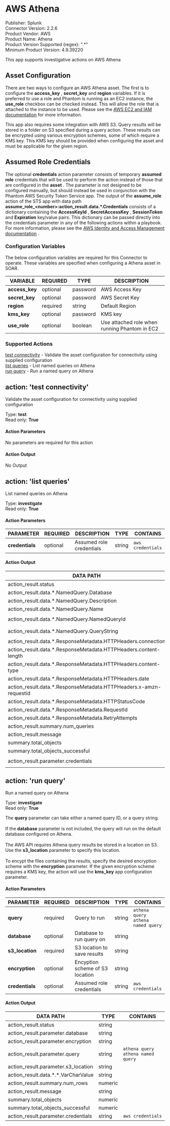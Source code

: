 [comment]: # "Auto-generated SOAR connector documentation"
# AWS Athena

Publisher: Splunk  
Connector Version: 2\.2\.6  
Product Vendor: AWS  
Product Name: Athena  
Product Version Supported (regex): "\.\*"  
Minimum Product Version: 4\.9\.39220  

This app supports investigative actions on AWS Athena

[comment]: # " File: readme.md"
[comment]: # "  Copyright (c) 2017-2024 Splunk Inc."
[comment]: # ""
[comment]: # "  Licensed under Apache 2.0 (https://www.apache.org/licenses/LICENSE-2.0.txt)"
[comment]: # ""
## Asset Configuration

There are two ways to configure an AWS Athena asset. The first is to configure the **access_key** ,
**secret_key** and **region** variables. If it is preferred to use a role and Phantom is running as
an EC2 instance, the **use_role** checkbox can be checked instead. This will allow the role that is
attached to the instance to be used. Please see the [AWS EC2 and IAM
documentation](https://docs.aws.amazon.com/AWSEC2/latest/UserGuide/iam-roles-for-amazon-ec2.html)
for more information.  
  
This app also requires some integration with AWS S3. Query results will be stored in a folder on S3
specified during a query action. These results can be encrypted using various encryption schemes,
some of which require a KMS key. This KMS key should be provided when configuring the asset and must
be applicable for the given region.

## Assumed Role Credentials

The optional **credentials** action parameter consists of temporary **assumed role** credentials
that will be used to perform the action instead of those that are configured in the **asset** . The
parameter is not designed to be configured manually, but should instead be used in conjunction with
the Phantom AWS Security Token Service app. The output of the **assume_role** action of the STS app
with data path **assume_role\_\<number>:action_result.data.\*.Credentials** consists of a dictionary
containing the **AccessKeyId** , **SecretAccessKey** , **SessionToken** and **Expiration** key/value
pairs. This dictionary can be passed directly into the credentials parameter in any of the following
actions within a playbook. For more information, please see the [AWS Identity and Access Management
documentation](https://docs.aws.amazon.com/iam/index.html) .


### Configuration Variables
The below configuration variables are required for this Connector to operate.  These variables are specified when configuring a Athena asset in SOAR.

VARIABLE | REQUIRED | TYPE | DESCRIPTION
-------- | -------- | ---- | -----------
**access\_key** |  optional  | password | AWS Access Key
**secret\_key** |  optional  | password | AWS Secret Key
**region** |  required  | string | Default Region
**kms\_key** |  optional  | password | KMS key
**use\_role** |  optional  | boolean | Use attached role when running Phantom in EC2

### Supported Actions  
[test connectivity](#action-test-connectivity) - Validate the asset configuration for connectivity using supplied configuration  
[list queries](#action-list-queries) - List named queries on Athena  
[run query](#action-run-query) - Run a named query on Athena  

## action: 'test connectivity'
Validate the asset configuration for connectivity using supplied configuration

Type: **test**  
Read only: **True**

#### Action Parameters
No parameters are required for this action

#### Action Output
No Output  

## action: 'list queries'
List named queries on Athena

Type: **investigate**  
Read only: **True**

#### Action Parameters
PARAMETER | REQUIRED | DESCRIPTION | TYPE | CONTAINS
--------- | -------- | ----------- | ---- | --------
**credentials** |  optional  | Assumed role credentials | string |  `aws credentials` 

#### Action Output
DATA PATH | TYPE | CONTAINS
--------- | ---- | --------
action\_result\.status | string | 
action\_result\.data\.\*\.NamedQuery\.Database | string | 
action\_result\.data\.\*\.NamedQuery\.Description | string | 
action\_result\.data\.\*\.NamedQuery\.Name | string | 
action\_result\.data\.\*\.NamedQuery\.NamedQueryId | string |  `athena named query` 
action\_result\.data\.\*\.NamedQuery\.QueryString | string |  `athena query` 
action\_result\.data\.\*\.ResponseMetadata\.HTTPHeaders\.connection | string | 
action\_result\.data\.\*\.ResponseMetadata\.HTTPHeaders\.content\-length | string | 
action\_result\.data\.\*\.ResponseMetadata\.HTTPHeaders\.content\-type | string | 
action\_result\.data\.\*\.ResponseMetadata\.HTTPHeaders\.date | string | 
action\_result\.data\.\*\.ResponseMetadata\.HTTPHeaders\.x\-amzn\-requestid | string | 
action\_result\.data\.\*\.ResponseMetadata\.HTTPStatusCode | numeric | 
action\_result\.data\.\*\.ResponseMetadata\.RequestId | string | 
action\_result\.data\.\*\.ResponseMetadata\.RetryAttempts | numeric | 
action\_result\.summary\.num\_queries | numeric | 
action\_result\.message | string | 
summary\.total\_objects | numeric | 
summary\.total\_objects\_successful | numeric | 
action\_result\.parameter\.credentials | string |  `aws credentials`   

## action: 'run query'
Run a named query on Athena

Type: **investigate**  
Read only: **True**

The <b>query</b> parameter can take either a named query ID, or a query string\.<br><br>If the <b>database</b> parameter is not included, the query will run on the default database configured on Athena\.<br><br>The AWS API requires Athena query results be stored in a location on S3\. Use the <b>s3\_location</b> parameter to specify this location\.<br><br>To encypt the files containing the results, specify the desired encryption scheme with the <b>encryption</b> parameter\. If the given encryption scheme requires a KMS key, the action will use the <b>kms\_key</b> app configuration parameter\.

#### Action Parameters
PARAMETER | REQUIRED | DESCRIPTION | TYPE | CONTAINS
--------- | -------- | ----------- | ---- | --------
**query** |  required  | Query to run | string |  `athena query`  `athena named query` 
**database** |  optional  | Database to run query on | string | 
**s3\_location** |  required  | S3 location to save results | string | 
**encryption** |  optional  | Encyption scheme of S3 location | string | 
**credentials** |  optional  | Assumed role credentials | string |  `aws credentials` 

#### Action Output
DATA PATH | TYPE | CONTAINS
--------- | ---- | --------
action\_result\.status | string | 
action\_result\.parameter\.database | string | 
action\_result\.parameter\.encryption | string | 
action\_result\.parameter\.query | string |  `athena query`  `athena named query` 
action\_result\.parameter\.s3\_location | string | 
action\_result\.data\.\*\.\*\.VarCharValue | string | 
action\_result\.summary\.num\_rows | numeric | 
action\_result\.message | string | 
summary\.total\_objects | numeric | 
summary\.total\_objects\_successful | numeric | 
action\_result\.parameter\.credentials | string |  `aws credentials` 